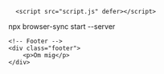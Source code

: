       <script src="script.js" defer></script>
npx browser-sync start --server



    <!-- Footer -->
    <div class="footer">
        <p>Om mig</p>
    </div>